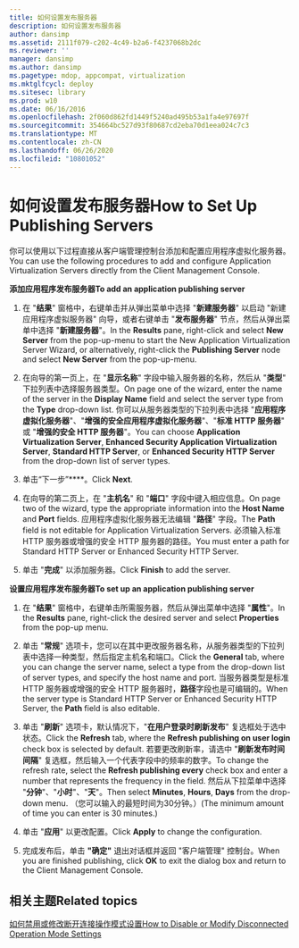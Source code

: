 ```yaml
---
title: 如何设置发布服务器
description: 如何设置发布服务器
author: dansimp
ms.assetid: 2111f079-c202-4c49-b2a6-f4237068b2dc
ms.reviewer: ''
manager: dansimp
ms.author: dansimp
ms.pagetype: mdop, appcompat, virtualization
ms.mktglfcycl: deploy
ms.sitesec: library
ms.prod: w10
ms.date: 06/16/2016
ms.openlocfilehash: 2f060d862fd1449f5240ad495b53a1fa4e97697f
ms.sourcegitcommit: 354664bc527d93f80687cd2eba70d1eea024c7c3
ms.translationtype: MT
ms.contentlocale: zh-CN
ms.lasthandoff: 06/26/2020
ms.locfileid: "10801052"
---
```

# <span data-ttu-id="4b2f7-103">如何设置发布服务器</span><span class="sxs-lookup"><span data-stu-id="4b2f7-103">How to Set Up Publishing Servers</span></span>


<span data-ttu-id="4b2f7-104">你可以使用以下过程直接从客户端管理控制台添加和配置应用程序虚拟化服务器。</span><span class="sxs-lookup"><span data-stu-id="4b2f7-104">You can use the following procedures to add and configure Application Virtualization Servers directly from the Client Management Console.</span></span>

**<span data-ttu-id="4b2f7-105">添加应用程序发布服务器</span><span class="sxs-lookup"><span data-stu-id="4b2f7-105">To add an application publishing server</span></span>**

1.  <span data-ttu-id="4b2f7-106">在 "**结果**" 窗格中，右键单击并从弹出菜单中选择 "**新建服务器**" 以启动 "新建应用程序虚拟服务器" 向导，或者右键单击 "**发布服务器**" 节点，然后从弹出菜单中选择 "**新建服务器**"。</span><span class="sxs-lookup"><span data-stu-id="4b2f7-106">In the **Results** pane, right-click and select **New Server** from the pop-up-menu to start the New Application Virtualization Server Wizard, or alternatively, right-click the **Publishing Server** node and select **New Server** from the pop-up-menu.</span></span>

2.  <span data-ttu-id="4b2f7-107">在向导的第一页上，在 "**显示名称**" 字段中输入服务器的名称，然后从 "**类型**" 下拉列表中选择服务器类型。</span><span class="sxs-lookup"><span data-stu-id="4b2f7-107">On page one of the wizard, enter the name of the server in the **Display Name** field and select the server type from the **Type** drop-down list.</span></span> <span data-ttu-id="4b2f7-108">你可以从服务器类型的下拉列表中选择 "**应用程序虚拟化服务器**"、"**增强的安全应用程序虚拟化服务器**"、"**标准 HTTP 服务器**" 或 "**增强的安全 HTTP 服务器**"。</span><span class="sxs-lookup"><span data-stu-id="4b2f7-108">You can choose **Application Virtualization Server**, **Enhanced Security Application Virtualization Server**, **Standard HTTP Server**, or **Enhanced Security HTTP Server** from the drop-down list of server types.</span></span>

3.  <span data-ttu-id="4b2f7-109">单击“下一步”\*\*\*\*。</span><span class="sxs-lookup"><span data-stu-id="4b2f7-109">Click **Next**.</span></span>

4.  <span data-ttu-id="4b2f7-110">在向导的第二页上，在 "**主机名**" 和 "**端口**" 字段中键入相应信息。</span><span class="sxs-lookup"><span data-stu-id="4b2f7-110">On page two of the wizard, type the appropriate information into the **Host Name** and **Port** fields.</span></span> <span data-ttu-id="4b2f7-111">应用程序虚拟化服务器无法编辑 "**路径**" 字段。</span><span class="sxs-lookup"><span data-stu-id="4b2f7-111">The **Path** field is not editable for Application Virtualization Servers.</span></span> <span data-ttu-id="4b2f7-112">必须输入标准 HTTP 服务器或增强的安全 HTTP 服务器的路径。</span><span class="sxs-lookup"><span data-stu-id="4b2f7-112">You must enter a path for Standard HTTP Server or Enhanced Security HTTP Server.</span></span>

5.  <span data-ttu-id="4b2f7-113">单击 "**完成**" 以添加服务器。</span><span class="sxs-lookup"><span data-stu-id="4b2f7-113">Click **Finish** to add the server.</span></span>

**<span data-ttu-id="4b2f7-114">设置应用程序发布服务器</span><span class="sxs-lookup"><span data-stu-id="4b2f7-114">To set up an application publishing server</span></span>**

1.  <span data-ttu-id="4b2f7-115">在 "**结果**" 窗格中，右键单击所需服务器，然后从弹出菜单中选择 "**属性**"。</span><span class="sxs-lookup"><span data-stu-id="4b2f7-115">In the **Results** pane, right-click the desired server and select **Properties** from the pop-up menu.</span></span>

2.  <span data-ttu-id="4b2f7-116">单击 "**常规**" 选项卡，您可以在其中更改服务器名称，从服务器类型的下拉列表中选择一种类型，然后指定主机名和端口。</span><span class="sxs-lookup"><span data-stu-id="4b2f7-116">Click the **General** tab, where you can change the server name, select a type from the drop-down list of server types, and specify the host name and port.</span></span> <span data-ttu-id="4b2f7-117">当服务器类型是标准 HTTP 服务器或增强的安全 HTTP 服务器时，**路径**字段也是可编辑的。</span><span class="sxs-lookup"><span data-stu-id="4b2f7-117">When the server type is Standard HTTP Server or Enhanced Security HTTP Server, the **Path** field is also editable.</span></span>

3.  <span data-ttu-id="4b2f7-118">单击 "**刷新**" 选项卡，默认情况下，"**在用户登录时刷新发布**" 复选框处于选中状态。</span><span class="sxs-lookup"><span data-stu-id="4b2f7-118">Click the **Refresh** tab, where the **Refresh publishing on user login** check box is selected by default.</span></span> <span data-ttu-id="4b2f7-119">若要更改刷新率，请选中 "**刷新发布时间间隔**" 复选框，然后输入一个代表字段中的频率的数字。</span><span class="sxs-lookup"><span data-stu-id="4b2f7-119">To change the refresh rate, select the **Refresh publishing every** check box and enter a number that represents the frequency in the field.</span></span> <span data-ttu-id="4b2f7-120">然后从下拉菜单中选择 "**分钟**"、"**小时**"、"**天**"。</span><span class="sxs-lookup"><span data-stu-id="4b2f7-120">Then select **Minutes**, **Hours**, **Days** from the drop-down menu.</span></span> <span data-ttu-id="4b2f7-121">（您可以输入的最短时间为30分钟。）</span><span class="sxs-lookup"><span data-stu-id="4b2f7-121">(The minimum amount of time you can enter is 30 minutes.)</span></span>

4.  <span data-ttu-id="4b2f7-122">单击 "**应用**" 以更改配置。</span><span class="sxs-lookup"><span data-stu-id="4b2f7-122">Click **Apply** to change the configuration.</span></span>

5.  <span data-ttu-id="4b2f7-123">完成发布后，单击 **"确定"** 退出对话框并返回 "客户端管理" 控制台。</span><span class="sxs-lookup"><span data-stu-id="4b2f7-123">When you are finished publishing, click **OK** to exit the dialog box and return to the Client Management Console.</span></span>

## <span data-ttu-id="4b2f7-124">相关主题</span><span class="sxs-lookup"><span data-stu-id="4b2f7-124">Related topics</span></span>


[<span data-ttu-id="4b2f7-125">如何禁用或修改断开连接操作模式设置</span><span class="sxs-lookup"><span data-stu-id="4b2f7-125">How to Disable or Modify Disconnected Operation Mode Settings</span></span>](how-to-disable-or-modify-disconnected-operation-mode-settings.md)

 

 





